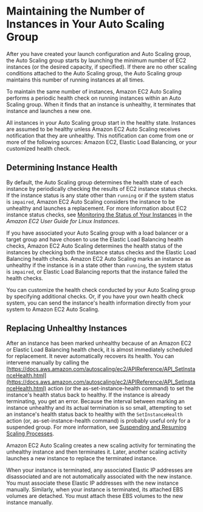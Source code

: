 # Maintaining the Number of Instances in Your Auto Scaling Group<a name="as-maintain-instance-levels"></a>

After you have created your launch configuration and Auto Scaling group, the Auto Scaling group starts by launching the minimum number of EC2 instances \(or the desired capacity, if specified\)\. If there are no other scaling conditions attached to the Auto Scaling group, the Auto Scaling group maintains this number of running instances at all times\.

To maintain the same number of instances, Amazon EC2 Auto Scaling performs a periodic health check on running instances within an Auto Scaling group\. When it finds that an instance is unhealthy, it terminates that instance and launches a new one\.

All instances in your Auto Scaling group start in the healthy state\. Instances are assumed to be healthy unless Amazon EC2 Auto Scaling receives notification that they are unhealthy\. This notification can come from one or more of the following sources: Amazon EC2, Elastic Load Balancing, or your customized health check\.

## Determining Instance Health<a name="determine-instance-health"></a>

By default, the Auto Scaling group determines the health state of each instance by periodically checking the results of EC2 instance status checks\. If the instance status is any state other than `running` or if the system status is `impaired`, Amazon EC2 Auto Scaling considers the instance to be unhealthy and launches a replacement\. For more information about EC2 instance status checks, see [Monitoring the Status of Your Instances](https://docs.aws.amazon.com/AWSEC2/latest/UserGuide/using-monitoring.html) in the *Amazon EC2 User Guide for Linux Instances*\.

If you have associated your Auto Scaling group with a load balancer or a target group and have chosen to use the Elastic Load Balancing health checks, Amazon EC2 Auto Scaling determines the health status of the instances by checking both the instance status checks and the Elastic Load Balancing health checks\. Amazon EC2 Auto Scaling marks an instance as unhealthy if the instance is in a state other than `running`, the system status is `impaired`, or Elastic Load Balancing reports that the instance failed the health checks\.

You can customize the health check conducted by your Auto Scaling group by specifying additional checks\. Or, if you have your own health check system, you can send the instance's health information directly from your system to Amazon EC2 Auto Scaling\.

## Replacing Unhealthy Instances<a name="replace-unhealthy-instance"></a>

After an instance has been marked unhealthy because of an Amazon EC2 or Elastic Load Balancing health check, it is almost immediately scheduled for replacement\. It never automatically recovers its health\. You can intervene manually by calling the [https://docs.aws.amazon.com/autoscaling/ec2/APIReference/API_SetInstanceHealth.html](https://docs.aws.amazon.com/autoscaling/ec2/APIReference/API_SetInstanceHealth.html) action \(or the as\-set\-instance\-health command\) to set the instance's health status back to healthy\. If the instance is already terminating, you get an error\. Because the interval between marking an instance unhealthy and its actual termination is so small, attempting to set an instance's health status back to healthy with the `SetInstanceHealth` action \(or, as\-set\-instance\-health command\) is probably useful only for a suspended group\. For more information, see [Suspending and Resuming Scaling Processes](as-suspend-resume-processes.md)\.

Amazon EC2 Auto Scaling creates a new scaling activity for terminating the unhealthy instance and then terminates it\. Later, another scaling activity launches a new instance to replace the terminated instance\.

When your instance is terminated, any associated Elastic IP addresses are disassociated and are not automatically associated with the new instance\. You must associate these Elastic IP addresses with the new instance manually\. Similarly, when your instance is terminated, its attached EBS volumes are detached\. You must attach these EBS volumes to the new instance manually\.